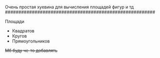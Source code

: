 Очень простая хуевина для вычисления площадей фигур и тд
########################################################

Площади
* Квадратов
* Кругов
* Прямоугольников


~~Мб буду че-то добавлять~~
